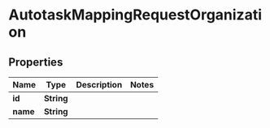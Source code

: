 # AutotaskMappingRequestOrganization

## Properties
Name | Type | Description | Notes
------------ | ------------- | ------------- | -------------
**id** | **String** |  | 
**name** | **String** |  | 
